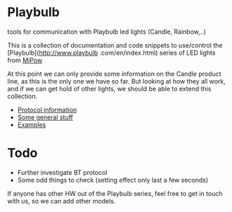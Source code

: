 # Playbulb
tools for communication with Playbulb led lights (Candle, Rainbow,..)

This is a collection of documentation and code snippets to use/control the [Playbulb](http://www.playbulb
.com/en/index.html) series of LED lights from [MiPow](http://www.mipow.com/en/index.html)

At this point we can only provide some information on the Candle product line, as this is the only one we have so far.
But looking at how they all work, and if we can get hold of other lights, we should be able to extend this collection.

* [Protocol information](Protocol.md)
* [Some general stuff](General.md)
* [Examples](Examples.md)

# Todo

* Further investigate BT protocol
* Some odd things to check (setting effect only last a few seconds)

If anyone has other HW out of the Playbulb series, feel free to get in touch with us, so we can add other models.